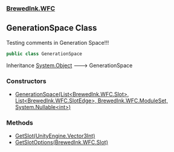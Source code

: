 ### [BrewedInk.WFC](./BrewedInk-WFC.md 'BrewedInk.WFC')
## GenerationSpace Class
Testing comments in Generation Space!!!  
```csharp
public class GenerationSpace
```
Inheritance [System.Object](https://docs.microsoft.com/en-us/dotnet/api/System.Object 'System.Object') &#129106; GenerationSpace  
### Constructors
- [GenerationSpace(List&lt;BrewedInk.WFC.Slot&gt;, List&lt;BrewedInk.WFC.SlotEdge&gt;, BrewedInk.WFC.ModuleSet, System.Nullable&lt;int&gt;)](./BrewedInk-WFC-GenerationSpace-GenerationSpace(List-BrewedInk-WFC-Slot-_List-BrewedInk-WFC-SlotEdge-_BrewedInk-WFC-ModuleSet_System-Nullable-int-).md 'BrewedInk.WFC.GenerationSpace.GenerationSpace(List&lt;BrewedInk.WFC.Slot&gt;, List&lt;BrewedInk.WFC.SlotEdge&gt;, BrewedInk.WFC.ModuleSet, System.Nullable&lt;int&gt;)')
### Methods
- [GetSlot(UnityEngine.Vector3Int)](./BrewedInk-WFC-GenerationSpace-GetSlot(UnityEngine-Vector3Int).md 'BrewedInk.WFC.GenerationSpace.GetSlot(UnityEngine.Vector3Int)')
- [GetSlotOptions(BrewedInk.WFC.Slot)](./BrewedInk-WFC-GenerationSpace-GetSlotOptions(BrewedInk-WFC-Slot).md 'BrewedInk.WFC.GenerationSpace.GetSlotOptions(BrewedInk.WFC.Slot)')
